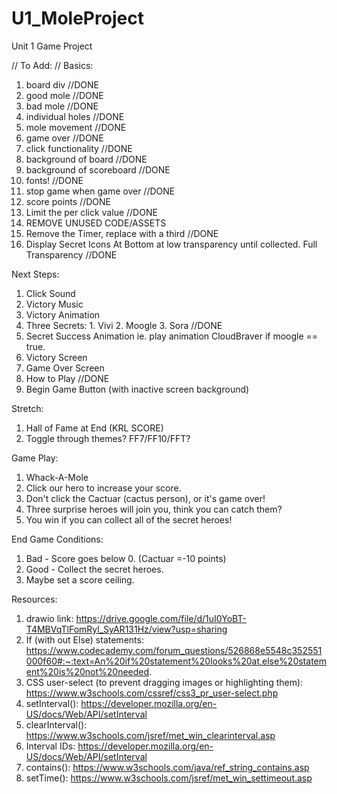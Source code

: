 # U1_MoleProject
Unit 1 Game Project

// To Add: //
Basics:
01. board div   //DONE
02. good mole   //DONE
03. bad mole    //DONE
04. individual holes    //DONE
05. mole movement   //DONE
06. game over   //DONE
07. click functionality //DONE
08. background of board //DONE
09. background of scoreboard //DONE
10. fonts!  //DONE
11. stop game when game over    //DONE
12. score points    //DONE
13. Limit the per click value //DONE
14. REMOVE UNUSED CODE/ASSETS
15. Remove the Timer, replace with a third //DONE
16. Display Secret Icons At Bottom at low transparency until collected. Full Transparency //DONE


Next Steps:
01. Click Sound
02. Victory Music
03. Victory Animation
04. Three Secrets: 1. Vivi 2. Moogle 3. Sora //DONE
05. Secret Success Animation ie. play animation CloudBraver if moogle == true.
06. Victory Screen
07. Game Over Screen
08. How to Play //DONE
09. Begin Game Button (with inactive screen background)


Stretch:
1. Hall of Fame at End (KRL SCORE)
2. Toggle through themes? FF7/FF10/FFT?

Game Play:
1. Whack-A-Mole 
2. Click our hero to increase your score. 
3. Don't click the Cactuar (cactus person), or it's game over!
4. Three surprise heroes will join you, think you can catch them?
5. You win if you can collect all of the secret heroes!

End Game Conditions: 
1. Bad - Score goes below 0. (Cactuar =-10 points)
2. Good - Collect the secret heroes.
3. Maybe set a score ceiling.

Resources: 
1. drawio link: https://drive.google.com/file/d/1uI0YoBT-T4MBVqTlFomRyl_SyAR131Hz/view?usp=sharing
2. If (with out Else) statements: https://www.codecademy.com/forum_questions/526868e5548c352551000f60#:~:text=An%20if%20statement%20looks%20at,else%20statement%20is%20not%20needed.
3. CSS user-select (to prevent dragging images or highlighting them): https://www.w3schools.com/cssref/css3_pr_user-select.php
4. setInterval(): https://developer.mozilla.org/en-US/docs/Web/API/setInterval
5. clearInterval(): https://www.w3schools.com/jsref/met_win_clearinterval.asp
6. Interval IDs: https://developer.mozilla.org/en-US/docs/Web/API/setInterval
7. contains(): https://www.w3schools.com/java/ref_string_contains.asp
8. setTime(): https://www.w3schools.com/jsref/met_win_settimeout.asp

